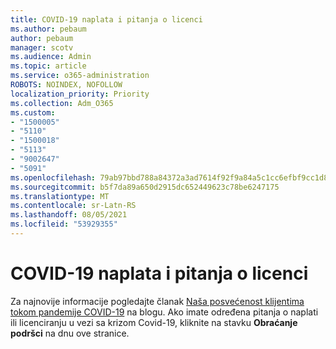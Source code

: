 ```yaml
---
title: COVID-19 naplata i pitanja o licenci
ms.author: pebaum
author: pebaum
manager: scotv
ms.audience: Admin
ms.topic: article
ms.service: o365-administration
ROBOTS: NOINDEX, NOFOLLOW
localization_priority: Priority
ms.collection: Adm_O365
ms.custom:
- "1500005"
- "5110"
- "1500018"
- "5113"
- "9002647"
- "5091"
ms.openlocfilehash: 79ab97bbd788a84372a3ad7614f92f9a84a5c1cc6efbf9cc1d838858672a9ef9
ms.sourcegitcommit: b5f7da89a650d2915dc652449623c78be6247175
ms.translationtype: MT
ms.contentlocale: sr-Latn-RS
ms.lasthandoff: 08/05/2021
ms.locfileid: "53929355"
---
```

# <a name="covid-19-billing-and-license-questions"></a>COVID-19 naplata i pitanja o licenci

Za najnovije informacije pogledajte članak [Naša posvećenost klijentima tokom pandemije COVID-19](https://www.microsoft.com/microsoft-365/blog/2020/03/05/our-commitment-to-customers-during-covid-19/) na blogu.  Ako imate određena pitanja o naplati ili licenciranju u vezi sa krizom Covid-19, kliknite na stavku **Obraćanje podršci** na dnu ove stranice.
